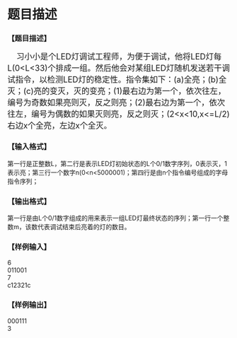 # 题目描述


<h3>
【题目描述】
</h3>
<p>
<span style="font-size:18px;">    习小小是个LED灯调试工程师，为便于调试，他将LED灯每L(0&lt;L&lt;33)个排成一组。然后他会对某组LED灯随机发送若干调试指令，以检测LED灯的稳定性。指令集如下：(a)全亮；(b)全灭；(c)亮的变灭，灭的变亮；(1)最右边为第一个，依次往左，编号为奇数如果亮则灭，反之则亮；(2)最右边为第一个，依次往左，编号为偶数的如果灭则亮，反之则灭；(2&lt;x&lt;10,x&lt;=L/2)右边x个全亮，左边x个全灭。</span> 
</p>
<h3>
【输入格式】
</h3>
<p>
第一行是正整数L，第二行是表示LED灯初始状态的L个0/1数字序列，0表示灭，1表示亮；第三行一个数字n(0&lt;n&lt;5000001)；第四行是由n个指令编号组成的字母指令序列；
</p>
<h3>
【输出格式】
</h3>
<p>
第一行是由L个0/1数字组成的用来表示一组LED灯最终状态的序列；第一行一个整数m，该数代表调试结束后亮着的灯的数目。
</p>
<h3>
【样例输入】
</h3>
<p>
6<br/>
011001<br/>
7<br/>
c12321c
</p>
<h3>
【样例输出】
</h3>
<p>
000111<br/>
3
</p>
